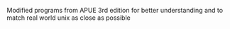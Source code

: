 Modified programs from APUE 3rd edition for better understanding and to match real world unix as close as possible
